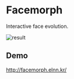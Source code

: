 Facemorph
=========

Interactive face evolution.

![result](http://facemorph.elnn.kr/static/img/faces/5708ffdbc140.png)


Demo
----

http://facemorph.elnn.kr/
